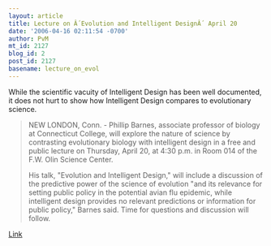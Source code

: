```yaml
---
layout: article
title: Lecture on Â´Evolution and Intelligent DesignÂ´ April 20
date: '2006-04-16 02:11:54 -0700'
author: PvM
mt_id: 2127
blog_id: 2
post_id: 2127
basename: lecture_on_evol
---
```

While the scientific vacuity of Intelligent Design has been well documented, it does not hurt to show how Intelligent Design compares to evolutionary science. 


> NEW LONDON, Conn. - Phillip Barnes, associate professor of biology at Connecticut College, will explore the nature of science by contrasting evolutionary biology with intelligent design in a free and public lecture on Thursday, April 20, at 4:30 p.m. in Room 014 of the F.W. Olin Science Center.
> 
> His talk, "Evolution and Intelligent Design," will include a discussion of the predictive power of the science of evolution "and its relevance for setting public policy in the potential avian flu epidemic, while intelligent design provides no relevant predictions or information for public policy," Barnes said. Time for questions and discussion will follow.

[Link](http://aspen.conncoll.edu/camelweb/index.cfm?fuseaction=ccnews&amp;id=2521)
